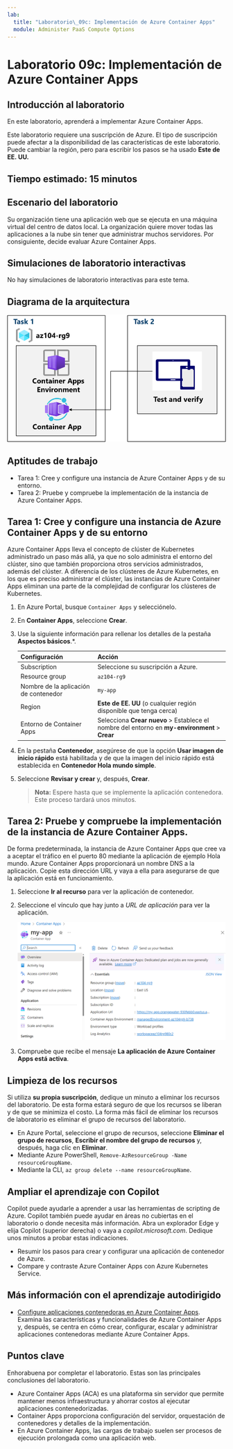 ```yaml
---
lab:
  title: "Laboratorio\_09c: Implementación de Azure Container Apps"
  module: Administer PaaS Compute Options
---
```


# Laboratorio 09c: Implementación de Azure Container Apps

## Introducción al laboratorio

En este laboratorio, aprenderá a implementar Azure Container Apps.

Este laboratorio requiere una suscripción de Azure. El tipo de suscripción puede afectar a la disponibilidad de las características de este laboratorio. Puede cambiar la región, pero para escribir los pasos se ha usado **Este de EE. UU.**

## Tiempo estimado: 15 minutos

## Escenario del laboratorio

Su organización tiene una aplicación web que se ejecuta en una máquina virtual del centro de datos local. La organización quiere mover todas las aplicaciones a la nube sin tener que administrar muchos servidores. Por consiguiente, decide evaluar Azure Container Apps.

## Simulaciones de laboratorio interactivas

No hay simulaciones de laboratorio interactivas para este tema. 

## Diagrama de la arquitectura

![Diagrama de las tareas.](../media/az104-lab09b-aca-architecture.png)

## Aptitudes de trabajo

- Tarea 1: Cree y configure una instancia de Azure Container Apps y de su entorno.
- Tarea 2: Pruebe y compruebe la implementación de la instancia de Azure Container Apps.

## Tarea 1: Cree y configure una instancia de Azure Container Apps y de su entorno

Azure Container Apps lleva el concepto de clúster de Kubernetes administrado un paso más allá, ya que no solo administra el entorno del clúster, sino que también proporciona otros servicios administrados, además del clúster. A diferencia de los clústeres de Azure Kubernetes, en los que es preciso administrar el clúster, las instancias de Azure Container Apps eliminan una parte de la complejidad de configurar los clústeres de Kubernetes.

1. En Azure Portal, busque `Container Apps` y selecciónelo.

1. En **Container Apps**, seleccione **Crear**.

1. Use la siguiente información para rellenar los detalles de la pestaña **Aspectos básicos**.*.

    | Configuración | Acción |
    |---|---|
    | Subscription | Seleccione su suscripción a Azure. |
    | Resource group | `az104-rg9` |
    | Nombre de la aplicación de contenedor |  `my-app` |
    | Region    | **Este de EE. UU** (o cualquier región disponible que tenga cerca) |
    | Entorno de Container Apps | Selecciona **Crear nuevo** > Establece el nombre del entorno en **my-environment** > **Crear** |

1. En la pestaña **Contenedor**, asegúrese de que la opción **Usar imagen de inicio rápido** está habilitada y de que la imagen del inicio rápido está establecida en **Contenedor Hola mundo simple**.

1. Seleccione **Revisar y crear** y, después, **Crear**.

    >**Nota:** Espere hasta que se implemente la aplicación contenedora. Este proceso tardará unos minutos. 
 
## Tarea 2: Pruebe y compruebe la implementación de la instancia de Azure Container Apps.

De forma predeterminada, la instancia de Azure Container Apps que cree va a aceptar el tráfico en el puerto 80 mediante la aplicación de ejemplo Hola mundo. Azure Container Apps proporcionará un nombre DNS a la aplicación. Copie esta dirección URL y vaya a ella para asegurarse de que la aplicación está en funcionamiento.

1. Seleccione **Ir al recurso** para ver la aplicación de contenedor.

1. Seleccione el vínculo que hay junto a *URL de aplicación* para ver la aplicación.

    ![Captura de pantalla de la página de información general de ACA en el portal.](../media/az104-lab09b-aca-overview.png)

1. Compruebe que recibe el mensaje **La aplicación de Azure Container Apps está activa**.
   
## Limpieza de los recursos

Si utiliza **su propia suscripción**, dedique un minuto a eliminar los recursos del laboratorio. De esta forma estará seguro de que los recursos se liberan y de que se minimiza el costo. La forma más fácil de eliminar los recursos de laboratorio es eliminar el grupo de recursos del laboratorio. 

+ En Azure Portal, seleccione el grupo de recursos, seleccione **Eliminar el grupo de recursos**, **Escribir el nombre del grupo de recursos** y, después, haga clic en **Eliminar**.
+ Mediante Azure PowerShell, `Remove-AzResourceGroup -Name resourceGroupName`.
+ Mediante la CLI, `az group delete --name resourceGroupName`.

## Ampliar el aprendizaje con Copilot
Copilot puede ayudarle a aprender a usar las herramientas de scripting de Azure. Copilot también puede ayudar en áreas no cubiertas en el laboratorio o donde necesita más información. Abra un explorador Edge y elija Copilot (superior derecha) o vaya a *copilot.microsoft.com*. Dedique unos minutos a probar estas indicaciones.

+ Resumir los pasos para crear y configurar una aplicación de contenedor de Azure.
+ Compare y contraste Azure Container Apps con Azure Kubernetes Service.

## Más información con el aprendizaje autodirigido

+ [Configure aplicaciones contenedoras en Azure Container Apps](https://learn.microsoft.com/training/modules/configure-container-app-azure-container-apps/). Examina las características y funcionalidades de Azure Container Apps y, después, se centra en cómo crear, configurar, escalar y administrar aplicaciones contenedoras mediante Azure Container Apps.


## Puntos clave

Enhorabuena por completar el laboratorio. Estas son las principales conclusiones del laboratorio. 

+ Azure Container Apps (ACA) es una plataforma sin servidor que permite mantener menos infraestructura y ahorrar costos al ejecutar aplicaciones contenedorizadas.
+ Container Apps proporciona configuración del servidor, orquestación de contenedores y detalles de la implementación. 
+ En Azure Container Apps, las cargas de trabajo suelen ser procesos de ejecución prolongada como una aplicación web.

     
